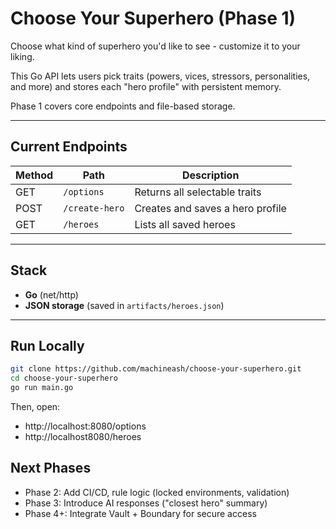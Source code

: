 # Choose Your Superhero (Phase 1)

Choose what kind of superhero you'd like to see - customize it to your liking.

This Go API lets users pick traits (powers, vices, stressors, personalities, and more) and stores each "hero profile" with persistent memory.

Phase 1 covers core endpoints and file-based storage.

---

## Current Endpoints
| Method | Path | Description |
|---------|-------|--------------|
| GET | `/options` | Returns all selectable traits |
| POST | `/create-hero` | Creates and saves a hero profile |
| GET | `/heroes` | Lists all saved heroes |

---

## Stack
- **Go** (net/http)
- **JSON storage** (saved in `artifacts/heroes.json`)

---

## Run Locally
``` bash
git clone https://github.com/machineash/choose-your-superhero.git
cd choose-your-superhero
go run main.go
```

Then, open:
- http://localhost:8080/options
- http://localhost8080/heroes

## Next Phases
- Phase 2: Add CI/CD, rule logic (locked environments, validation)
- Phase 3: Introduce AI responses ("closest hero" summary)
- Phase 4+: Integrate Vault + Boundary for secure access
